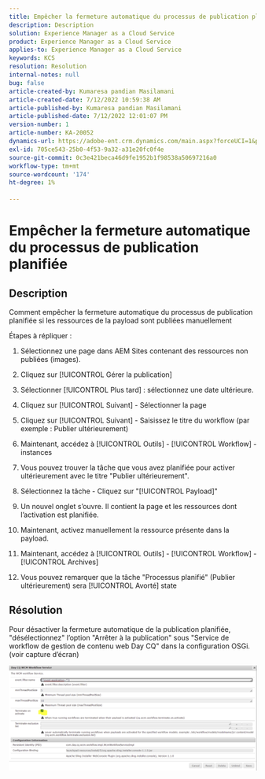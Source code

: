 ```yaml
---
title: Empêcher la fermeture automatique du processus de publication planifiée
description: Description
solution: Experience Manager as a Cloud Service
product: Experience Manager as a Cloud Service
applies-to: Experience Manager as a Cloud Service
keywords: KCS
resolution: Resolution
internal-notes: null
bug: false
article-created-by: Kumaresa pandian Masilamani
article-created-date: 7/12/2022 10:59:38 AM
article-published-by: Kumaresa pandian Masilamani
article-published-date: 7/12/2022 12:01:07 PM
version-number: 1
article-number: KA-20052
dynamics-url: https://adobe-ent.crm.dynamics.com/main.aspx?forceUCI=1&pagetype=entityrecord&etn=knowledgearticle&id=8202b9b5-d101-ed11-82e4-00224809fe22
exl-id: 705ce543-25b0-4f53-9a32-a31e20fc0f4e
source-git-commit: 0c3e421beca46d9fe1952b1f98538a50697216a0
workflow-type: tm+mt
source-wordcount: '174'
ht-degree: 1%

---
```


# Empêcher la fermeture automatique du processus de publication planifiée

## Description


Comment empêcher la fermeture automatique du processus de publication planifiée si les ressources de la payload sont publiées manuellement

Étapes à répliquer :

1. Sélectionnez une page dans AEM Sites contenant des ressources non publiées (images).

2. Cliquez sur [!UICONTROL Gérer la publication]

3. Sélectionner [!UICONTROL Plus tard] : sélectionnez une date ultérieure.

4. Cliquez sur [!UICONTROL Suivant] - Sélectionner la page

5. Cliquez sur [!UICONTROL Suivant] - Saisissez le titre du workflow (par exemple : Publier ultérieurement)

6. Maintenant, accédez à [!UICONTROL Outils] - [!UICONTROL Workflow] - instances

7. Vous pouvez trouver la tâche que vous avez planifiée pour activer ultérieurement avec le titre &quot;Publier ultérieurement&quot;.

8. Sélectionnez la tâche - Cliquez sur &quot;[!UICONTROL Payload]&quot;

9. Un nouvel onglet s’ouvre. Il contient la page et les ressources dont l’activation est planifiée.

10. Maintenant, activez manuellement la ressource présente dans la payload.

11. Maintenant, accédez à [!UICONTROL Outils] - [!UICONTROL Workflow] - [!UICONTROL Archives]

12. Vous pouvez remarquer que la tâche &quot;Processus planifié&quot; (Publier ultérieurement) sera [!UICONTROL Avorté] state




## Résolution


Pour désactiver la fermeture automatique de la publication planifiée, &quot;désélectionnez&quot; l’option &quot;Arrêter à la publication&quot; sous &quot;Service de workflow de gestion de contenu web Day CQ&quot; dans la configuration OSGi. (voir capture d’écran)



![](assets/d1e5b094-d901-ed11-82e4-00224809fe22.png)
